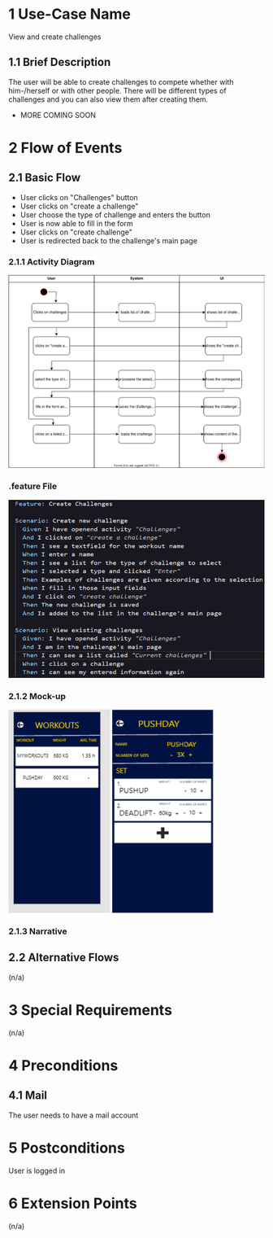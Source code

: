 # 1 Use-Case Name
View and create challenges

## 1.1 Brief Description
The user will be able to create challenges to compete whether with him-/herself or with other people. There will be different types of challenges and you can also view them after creating them. 

- MORE COMING SOON

# 2 Flow of Events
## 2.1 Basic Flow
- User clicks on "Challenges" button
- User clicks on "create a challenge"
- User choose the type of challenge and enters the button
- User is now able to fill in the form
- User clicks on "create challenge"
- User is redirected back to the challenge's main page

### 2.1.1 Activity Diagram
![Registration Diagram](./challenge.svg)

### .feature File
<img src="https://github.com/DHBW-TrainingApp/Blog/blob/main/docs/UCs/challenge.png"  width="562" height="350" />


### 2.1.2 Mock-up
<img src="https://github.com/DHBW-TrainingApp/Blog/blob/main/bilder/WorkoutManage1.PNG" width="200" height="400" />
<img src="https://github.com/DHBW-TrainingApp/Blog/blob/main/bilder/WorkoutManage2.PNG"  width="200" height="400" />


### 2.1.3 Narrative


## 2.2 Alternative Flows
(n/a)

# 3 Special Requirements
(n/a)

# 4 Preconditions
## 4.1 Mail
The user needs to have a mail account

# 5 Postconditions
User is logged in 
 
# 6 Extension Points
(n/a)
